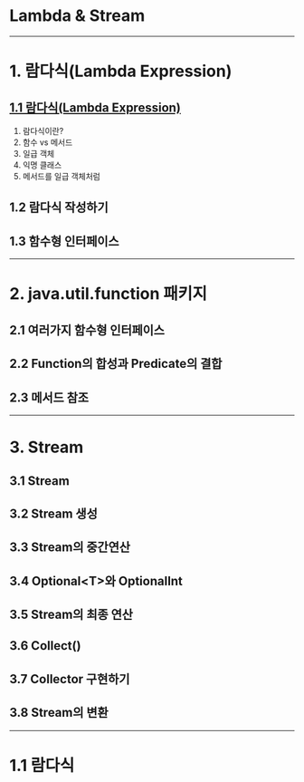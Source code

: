 

# Lambda & Stream

---

# 1. 람다식(Lambda Expression)

## <a href="1. 람다식(Lambda Expression)/1.1 람다식(Lambda Expression)/README.md" target="_blank">1.1 람다식(Lambda Expression)</a>
1) 람다식이란?
2) 함수 vs 메서드
3) 일급 객체
4) 익명 클래스
5) 메서드를 일급 객체처럼
## 1.2 람다식 작성하기
## 1.3 함수형 인터페이스

--- 

# 2. java.util.function 패키지
## 2.1 여러가지 함수형 인터페이스
## 2.2 Function의 합성과 Predicate의 결합
## 2.3 메서드 참조

---

# 3. Stream

## 3.1 Stream
## 3.2 Stream 생성
## 3.3 Stream의 중간연산
## 3.4 Optional\<T>와 OptionalInt
## 3.5 Stream의 최종 연산
## 3.6 Collect()
## 3.7 Collector 구현하기
## 3.8 Stream의 변환

---

# 1.1 람다식

